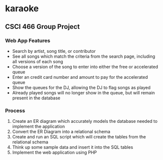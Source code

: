 # karaoke
## CSCI 466 Group Project
### Web App Features
- Search by artist, song title, or contributor
- See all songs which match the criteria from the search page, including all versions of each song
- Choose a version of the song to enter into either the free or accelerated queue
- Enter an credit card number and amount to pay for the accelerated queue
- Show the queues for the DJ, allowing the DJ to flag songs as played
- Already played songs will no longer show in the queue, but will remain present in the database
### Process
1. Create an ER diagram which accurately models the database needed to implement the application
2. Convert the ER Diagram into a relational schema
3. Create and run an SQL script which will create the tables from the relational schema
4. Think up some sample data and insert it into the SQL tables
5. Implement the web application using PHP
